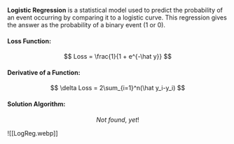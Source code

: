 **Logistic Regression** is a statistical model used to predict the probability of an event occurring by comparing it to a logistic curve. This regression gives the answer as the probability of a binary event (1 or 0).

#### Loss Function:
$$
Loss = \frac{1}{1 + e^{-\hat y}}
$$

#### Derivative of a Function:
$$
\delta Loss = 2\sum_{i=1}^n(\hat y_i-y_i)
$$

#### Solution Algorithm:
$$
Not\ found,\ yet!
$$


![[LogReg.webp]]